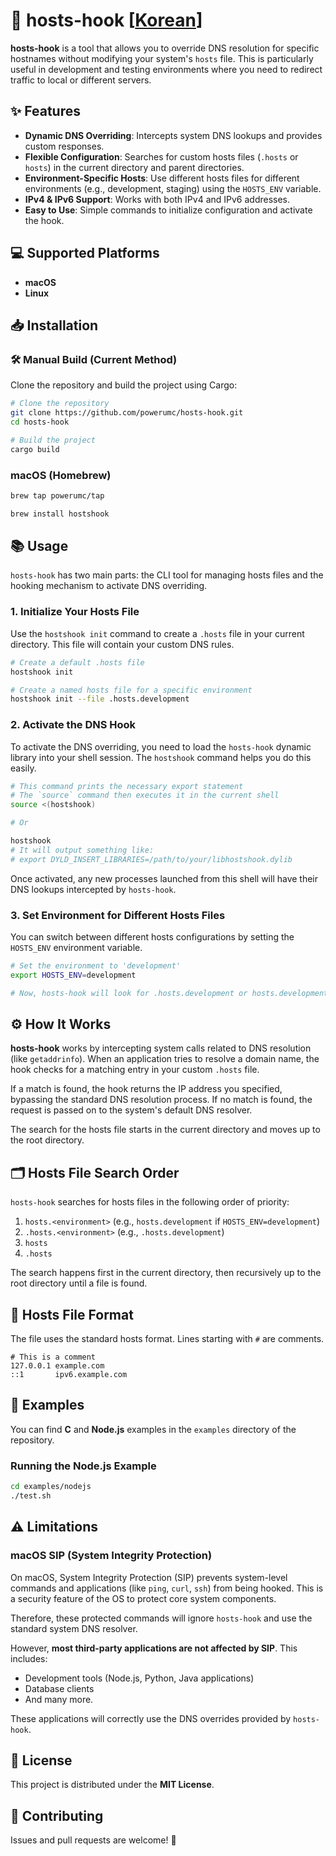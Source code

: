 # 🔄 hosts-hook [[Korean](./docs/README.ko.md)]

**hosts-hook** is a tool that allows you to override DNS resolution for specific hostnames without modifying your system's `hosts` file. This is particularly useful in development and testing environments where you need to redirect traffic to local or different servers.

## ✨ Features

- **Dynamic DNS Overriding**: Intercepts system DNS lookups and provides custom responses.
- **Flexible Configuration**: Searches for custom hosts files (`.hosts` or `hosts`) in the current directory and parent directories.
- **Environment-Specific Hosts**: Use different hosts files for different environments (e.g., development, staging) using the `HOSTS_ENV` variable.
- **IPv4 & IPv6 Support**: Works with both IPv4 and IPv6 addresses.
- **Easy to Use**: Simple commands to initialize configuration and activate the hook.

## 💻 Supported Platforms

- **macOS**
- **Linux**

## 📥 Installation

### 🛠️ Manual Build (Current Method)

Clone the repository and build the project using Cargo:

```bash
# Clone the repository
git clone https://github.com/powerumc/hosts-hook.git
cd hosts-hook

# Build the project
cargo build
```

### macOS (Homebrew)

```bash
brew tap powerumc/tap

brew install hostshook
```

## 📚 Usage

`hosts-hook` has two main parts: the CLI tool for managing hosts files and the hooking mechanism to activate DNS overriding.

### 1. Initialize Your Hosts File

Use the `hostshook init` command to create a `.hosts` file in your current directory. This file will contain your custom DNS rules.

```bash
# Create a default .hosts file
hostshook init

# Create a named hosts file for a specific environment
hostshook init --file .hosts.development
```

### 2. Activate the DNS Hook

To activate the DNS overriding, you need to load the `hosts-hook` dynamic library into your shell session. The `hostshook` command helps you do this easily.

```bash
# This command prints the necessary export statement
# The `source` command then executes it in the current shell
source <(hostshook)

# Or

hostshook
# It will output something like:
# export DYLD_INSERT_LIBRARIES=/path/to/your/libhostshook.dylib
```
Once activated, any new processes launched from this shell will have their DNS lookups intercepted by `hosts-hook`.

### 3. Set Environment for Different Hosts Files

You can switch between different hosts configurations by setting the `HOSTS_ENV` environment variable.

```bash
# Set the environment to 'development'
export HOSTS_ENV=development

# Now, hosts-hook will look for .hosts.development or hosts.development
```

## ⚙️ How It Works

**hosts-hook** works by intercepting system calls related to DNS resolution (like `getaddrinfo`). When an application tries to resolve a domain name, the hook checks for a matching entry in your custom `.hosts` file.

If a match is found, the hook returns the IP address you specified, bypassing the standard DNS resolution process. If no match is found, the request is passed on to the system's default DNS resolver.

The search for the hosts file starts in the current directory and moves up to the root directory.

## 🗂️ Hosts File Search Order

`hosts-hook` searches for hosts files in the following order of priority:

1.  `hosts.<environment>` (e.g., `hosts.development` if `HOSTS_ENV=development`)
2.  `.hosts.<environment>` (e.g., `.hosts.development`)
3.  `hosts`
4.  `.hosts`

The search happens first in the current directory, then recursively up to the root directory until a file is found.

## 📄 Hosts File Format

The file uses the standard hosts format. Lines starting with `#` are comments.

```
# This is a comment
127.0.0.1 example.com
::1       ipv6.example.com
```

## 🧪 Examples

You can find **C** and **Node.js** examples in the `examples` directory of the repository.

### Running the Node.js Example

```bash
cd examples/nodejs
./test.sh
```

## ⚠️ Limitations

### macOS SIP (System Integrity Protection)

On macOS, System Integrity Protection (SIP) prevents system-level commands and applications (like `ping`, `curl`, `ssh`) from being hooked. This is a security feature of the OS to protect core system components.

Therefore, these protected commands will ignore `hosts-hook` and use the standard system DNS resolver.

However, **most third-party applications are not affected by SIP**. This includes:
- Development tools (Node.js, Python, Java applications)
- Database clients
- And many more.

These applications will correctly use the DNS overrides provided by `hosts-hook`.

## 📜 License

This project is distributed under the **MIT License**.

## 👥 Contributing

Issues and pull requests are welcome! 🙏
